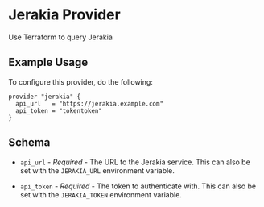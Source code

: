 # Jerakia Provider

Use Terraform to query Jerakia

## Example Usage

To configure this provider, do the following:

```hcl
provider "jerakia" {
  api_url   = "https://jerakia.example.com"
  api_token = "tokentoken"
}
```

## Schema

* `api_url` - *Required* - The URL to the Jerakia service. This can also be set
  with the `JERAKIA_URL` environment variable.

* `api_token` - *Required* - The token to authenticate with. This can also be
	set with the `JERAKIA_TOKEN` environment variable.
